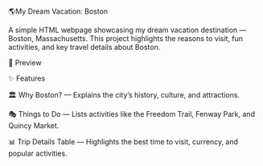 🌎My Dream Vacation: Boston

A simple HTML webpage showcasing my dream vacation destination — Boston, Massachusetts.
This project highlights the reasons to visit, fun activities, and key travel details about Boston.

📸 Preview

✨ Features

🏛️ Why Boston? — Explains the city’s history, culture, and attractions.

🎭 Things to Do — Lists activities like the Freedom Trail, Fenway Park, and Quincy Market.

📊 Trip Details Table — Highlights the best time to visit, currency, and popular activities.
